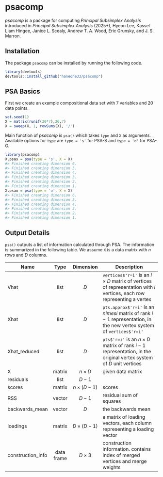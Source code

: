 
<!-- README.md is generated from README.Rmd. Please edit that file -->

# psacomp

<!-- badges: start -->
<!-- badges: end -->

*psacomp* is a package for computing *Principal Subsimplex Analysis*
introduced in *Principal Subsimplex Analysis* (2025+), Hyeon Lee, Kassel
Liam Hingee, Janice L. Scealy, Andrew T. A. Wood, Eric Grunsky, and J.
S. Marron.

## Installation

The package `psacomp` can be installed by running the following code.

``` r
library(devtools)
devtools::install_github("haneone33/psacomp")
```

## PSA Basics

First we create an example compositional data set with 7 variables and
20 data points.

``` r
set.seed(1)
X = matrix(runif(20*7),20,7)
X = sweep(X, 1, rowSums(X), '/')
```

Main function of *psacomp* is `psa()` which takes `type` and `X` as
arguments. Available options for `type` are `type = 's'` for PSA-S and
`type = 'o'` for PSA-O.

``` r
library(psacomp)
X.psas = psa(type = 's', X = X)
#> Finished creating dimension 6.
#> Finished creating dimension 5.
#> Finished creating dimension 4.
#> Finished creating dimension 3.
#> Finished creating dimension 2.
#> Finished creating dimension 1.
X.psao = psa(type = 'o', X = X)
#> Finished creating dimension 6.
#> Finished creating dimension 5.
#> Finished creating dimension 4.
#> Finished creating dimension 3.
#> Finished creating dimension 2.
#> Finished creating dimension 1.
```

## Output Details

`psa()` outputs a list of information calculated through PSA. The
information is summarized in the following table. We assume `X` is a
data matrix with $n$ rows and $D$ columns.

| Name              |    Type    |    Dimension    | Description                                                                                                               |
|-------------------|:----------:|:---------------:|---------------------------------------------------------------------------------------------------------------------------|
| Vhat              |    list    |       $D$       | `vertices$'r=i'` is an $i\times D$ matrix of vertices of representation with $i$ vertices, each row representing a vertex |
| Xhat              |    list    |       $D$       | `pts.approx$'r=i'` is an $n   imes i$ matrix of rank $i-1$ representation, in the new vertex system of `vertices$'r=i'`   |
| Xhat_reduced      |    list    |       $D$       | `pts$'r=i'` is an $n\times D$ matrix of rank $i-1$ representation, in the original vertex system of $D$ unit vertices     |
| X                 |   matrix   |   $n\times D$   | given data matrix                                                                                                         |
| residuals         |    list    |      $D-1$      |                                                                                                                           |
| scores            |   matrix   | $n\times (D-1)$ | scores                                                                                                                    |
| RSS               |   vector   |      $D-1$      | residual sum of squares                                                                                                   |
| backwards_mean    |   vector   |       $D$       | the backwards mean                                                                                                        |
| loadings          |   matrix   | $D\times (D-1)$ | a matrix of loading vectors, each column representing a loading vector                                                    |
| construction_info | data frame |   $D\times 3$   | construction information. contains index of merged vertices and merge weights                                             |
